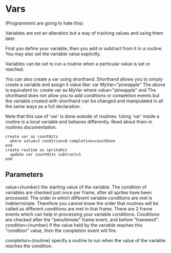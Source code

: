 # Vars

(Programmers are going to hate this)

Variables are not an alteration but a way of tracking values and using them later.

First you define your variable, then you add or subtract from it in a routine. You may also set the variable value explicitly.

Variables can be set to run a routine when a particular value is set or reached. 

You can also create a var using shorthand. Shorthand allows you to simply create a variable and assign it value like: var MyVar="pineapple" The above is equivalent to: create var as MyVar where value="pineapple" end The shorthand does not allow you to add conditions or completion events but the variable created with shorthand can be changed and manipulated in all the same ways as a full declaration. 

Note that this use of 'var' is done outside of routines. Using 'var' inside a routine is a local variable and behaves differently. Read about them in routines documentation. 

```
create var as countHits 
  where value=3 condition=0 completion=countDone 
end 
create routine as spriteHit 
  update var countHits subtract=1 
end 
```

## Parameters
value={number}
the starting value of the variable.
The condition of variables are checked just once per frame, after all sprites have been processed. The order in which different variable conditions are met is indeterminate. Therefore you cannot know the order that routines will be called as different conditions are met in that frame. 
There are 2 frame events which can help in processing your variable conditions. Conditions are checked after the "penultimate" frame event, and before "frameexit". 
condition={number}
if the value held by the variable reaches this "condition" value, then the completion event will fire.

completion={routine}
specify a routine to run when the value of the variable reaches the condition.

